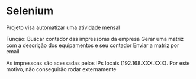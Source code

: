 # Selenium

Projeto visa automatizar uma atividade mensal

Função: Buscar contador das impressoras da empresa Gerar uma matriz com a descrição dos equipamentos e seu contador Enviar a matriz por email

As impressoas são acessadas pelos IPs locais (192.168.XXX.XXX). Por este motivo, não conseguirão rodar externamente
